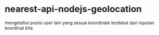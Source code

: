 # nearest-api-nodejs-geolocation
mengetahui posisi user lain yang sesuai koordinate terdekat dari inputan koordinat kita
